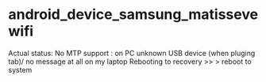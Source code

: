 # android_device_samsung_matissevewifi

Actual status: No MTP support : on PC unknown USB device (when pluging tab)/ no message at all on my laptop Rebooting to recovery >> > reboot to system
